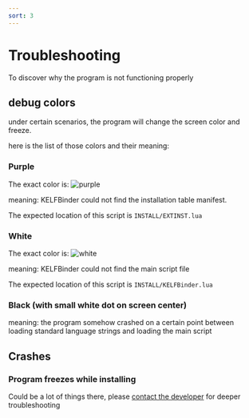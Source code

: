```yaml
---
sort: 3
---
```


# Troubleshooting
To discover why the program is not functioning properly


## debug colors
under certain scenarios, the program will change the screen color and freeze.

here is the list of those colors and their meaning:

### Purple
The exact color is: ![purple](https://img.shields.io/badge/%20-%20-800080)

meaning: KELFBinder could not find the installation table manifest.

The expected location of this script is `INSTALL/EXTINST.lua`

### White
The exact color is: ![white](https://img.shields.io/badge/%20%20%20%20%20%20-%20%20%20%20%20-ffffff)

meaning: KELFBinder could not find the main script file

The expected location of this script is `INSTALL/KELFBinder.lua`

### Black (with small white dot on screen center)
meaning: the program somehow crashed on a certain point between loading standard language strings and loading the main script


## Crashes

### Program freezes while installing
Could be a lot of things there, please [contact the developer](https://github.com/israpps/KELFBinder/issues) for deeper troubleshooting
